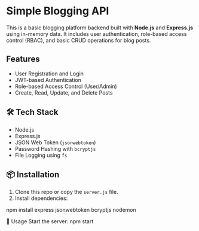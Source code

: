 # Simple Blogging API 

This is a basic blogging platform backend built with **Node.js** and **Express.js** using in-memory data. It includes user authentication, role-based access control (RBAC), and basic CRUD operations for blog posts.
## Features

- User Registration and Login
- JWT-based Authentication
- Role-based Access Control (User/Admin)
- Create, Read, Update, and Delete Posts

## 🛠️ Tech Stack

- Node.js
- Express.js
- JSON Web Token (`jsonwebtoken`)
- Password Hashing with `bcryptjs`
- File Logging using `fs`
## 📦 Installation

1. Clone this repo or copy the `server.js` file.
2. Install dependencies:

npm install express jsonwebtoken bcryptjs nodemon

📌 Usage
Start the server:
npm start 
